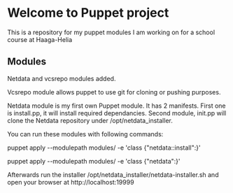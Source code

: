 # Welcome to Puppet project

This is a repository for my puppet modules I am working on for a school course at Haaga-Helia

## Modules

Netdata and vcsrepo modules added.

Vcsrepo module allows puppet to use git for cloning or pushing purposes.

Netdata module is my first own Puppet module. It has 2 manifests. First one is install.pp, it will install required dependancies. Second module, init.pp will clone the Netdata repository under /opt/netdata_installer. 

You can run these modules with following commands:

puppet apply --modulepath modules/ -e 'class {"netdata::install":}'

puppet apply --modulepath modules/ -e 'class {"netdata":}'

Afterwards run the installer  /opt/netdata_installer/netdata-installer.sh and open your browser at
http://localhost:19999
